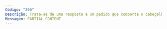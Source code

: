 ```yaml
---
Código: "206"
Descrição: Trata-se de uma resposta a um pedido que comporta o cabeçalho range. O servidor deve indicar o cabeçalho content-range
Mensagem: PARTIAL CONTENT
---
```


